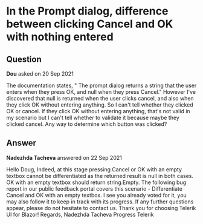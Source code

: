 # In the Prompt dialog, difference between clicking Cancel and OK with nothing entered

## Question

**Dou** asked on 20 Sep 2021

The documentation states, " The prompt dialog returns a string that the user enters when they press OK, and null when they press Cancel." However I've discovered that null is returned when the user clicks cancel, and also when they click OK without entering anything. So I can't tell whether they clicked OK or cancel. If they click OK without entering anything, that's not valid in my scenario but I can't tell whether to validate it because maybe they clicked cancel. Any way to determine which button was clicked?

## Answer

**Nadezhda Tacheva** answered on 22 Sep 2021

Hello Doug, Indeed, at this stage pressing Cancel or OK with an empty textbox cannot be differentiated as the returned result is null in both cases. OK with an empty textbox should return string.Empty. The following bug report in our public feedback portal covers this scenario - Differentiate Cancel and OK with an empty textbox. I see you already voted for it, you may also follow it to keep in track with its progress. If any further questions appear, please do not hesitate to contact us. Thank you for choosing Telerik UI for Blazor! Regards, Nadezhda Tacheva Progress Telerik
